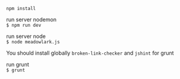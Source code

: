 `npm install`
 
run server nodemon   
`$ npm run dev`

run server node   
`$ node meadowlark.js`

You should install globally 
`broken-link-checker` and `jshint` for grunt

run grunt   
`$ grunt`

